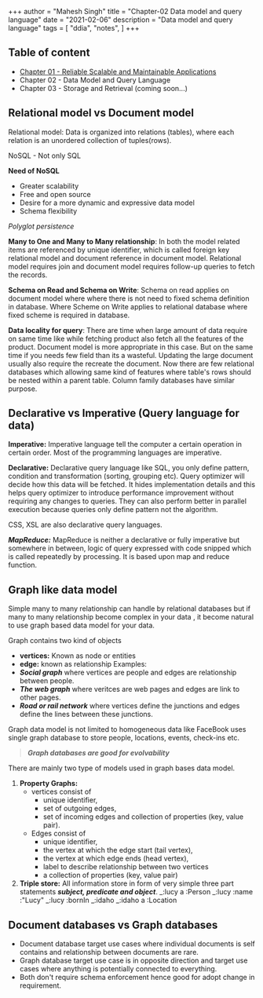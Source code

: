 +++
author = "Mahesh Singh"
title = "Chapter-02 Data model and query language"
date = "2021-02-06"
description = "Data model and query language"
tags = [
    "ddia", "notes",
]
+++

## Table of content
* [Chapter 01 - Reliable Scalable and Maintainable Applications](../reliable-scalable-and-maintainable-applications)
* Chapter 02 - Data Model and Query Language
* Chapter 03 - Storage and Retrieval (coming soon...)

## Relational model vs Document model

Relational model: Data is organized into relations (tables), where each relation is an unordered collection of tuples(rows).

NoSQL - Not only SQL

**Need of NoSQL**
- Greater scalability
- Free and open source
- Desire for a more dynamic and expressive data model
- Schema flexibility

*Polyglot persistence*

**Many to One and Many to Many relationship**:
In both the model related items are referenced by unique identifier, which is called foreign key relational model and document reference in document model. Relational model requires join and document model requires follow-up queries to fetch the records.

**Schema on Read and Schema on Write**: Schema on read applies on document model where where there is not need to fixed schema definition in database. Where Scheme on Write applies to relational database where fixed scheme is required in database.

**Data locality for query**: There are time when large amount of data require on same time like while fetching product also fetch all the features of the product. Document model is more appropriate in this case. But on the same time if you needs few field than its a wasteful. Updating the large document usually also require the recreate the document. 
Now there are few relational databases which allowing same kind of features where table's rows should be nested within a parent table. 
Column family databases have similar purpose.

## Declarative vs Imperative (Query language for data)

**Imperative:** Imperative language tell the computer a certain operation in certain order. Most of the programming languages are imperative.

**Declarative:** Declarative query language like SQL, you only define pattern, condition and transformation (sorting, grouping etc). Query optimizer will decide how this data will be fetched. It hides implementation details and this helps query optimizer to introduce performance improvement without requiring any changes to queries. They can also perform better in parallel execution because queries only define pattern not the algorithm.

CSS, XSL are also declarative query languages.

***MapReduce:*** MapReduce is neither a declarative or fully imperative but somewhere in between, logic of query expressed with code snipped which is called repeatedly by processing. It is based upon map and reduce function.

## Graph like data model
Simple many to many relationship can handle by relational databases but if many to many relationship become complex in your data , it become natural to use graph based data model for your data.

Graph contains two kind of objects 
- **vertices:** Known as node or entities 
- **edge:** known as relationship
Examples: 
- ***Social graph*** where vertices are people and edges are relationship between people.
- ***The web graph*** where veritces are web pages and edges are link to other pages.
- ***Road or rail network*** where vertices define the junctions and edges define the lines between these junctions.

Graph data model is not limited to homogeneous data like FaceBook uses single graph database to store people, locations, events, check-ins etc.

> ***Graph databases are good for evolvability***

There are mainly two type of models used in graph bases data model.
1. **Property Graphs:** 
    - vertices consist of  
        + unique identifier, 
        + set of outgoing edges, 
        + set of incoming edges and collection of properties (key, value pair). 
    - Edges consist of 
        + unique identifier, 
        + the vertex at which the edge start (tail vertex), 
        + the vertex at which edge ends (head vertex), 
        + label to describe relationship between two vertices 
        + a collection of properties (key, value pair)
2. **Triple store:**
    All information store in form of very simple three part statements ***subject, predicate and object***.
    _:lucy a        :Person
    _:lucy :name    :"Lucy"
    _:lucy :bornIn  _:idaho
    _:idaho a       :Location

## Document databases vs Graph databases
- Document database target use cases where individual documents is self contains and relationship between documents are rare.
- Graph database target use case is in opposite direction and target use cases where anything is potentially connected to everything.
- Both don't require schema enforcement hence good for adopt change in requirement. 